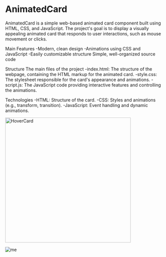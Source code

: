 # AnimatedCard

AnimatedCard is a simple web-based animated card component built using HTML, CSS, and JavaScript. 
The project's goal is to display a visually appealing animated card that responds to user interactions, such as mouse movement or clicks.

Main Features
    -Modern, clean design
    -Animations using CSS and JavaScript
    -Easily customizable structure
    Simple, well-organized source code

Structure
The main files of the project
    -index.html: The structure of the webpage, containing the HTML markup for the animated card.
    -style.css: The stylesheet responsible for the card's appearance and animations.
    -script.js: The JavaScript code providing interactive features and controlling the animations.

Technologies
    -HTML: Structure of the card.
    -CSS: Styles and animations (e.g., transform, transition).
    -JavaScript: Event handling and dynamic animations.

<img src="https://raw.githubusercontent.com/Csengeee/HoverCard/main/gif/hovercard.gif" width="400" alt="HoverCard" />

![me](https://github.com/Csengeee/HoverCard/blob/main/gif/hovercard.gif)
